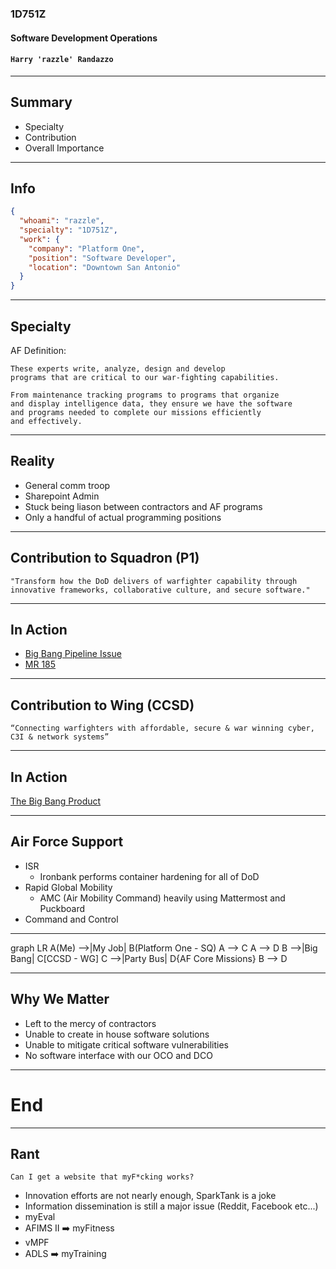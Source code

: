 ### 1D751Z

#### Software Development Operations

#### `Harry 'razzle' Randazzo`

-----

## Summary

- Specialty
- Contribution
- Overall Importance

-----

## Info

```json
{
  "whoami": "razzle",
  "specialty": "1D751Z",
  "work": {
    "company": "Platform One",
    "position": "Software Developer",
    "location": "Downtown San Antonio"
  }
}
```

-----

## Specialty

AF Definition:

```text
These experts write, analyze, design and develop 
programs that are critical to our war-fighting capabilities.

From maintenance tracking programs to programs that organize
and display intelligence data, they ensure we have the software
and programs needed to complete our missions efficiently 
and effectively.
```

---

## Reality

- General comm troop
- Sharepoint Admin
- Stuck being liason between contractors and AF programs
- Only a handful of actual programming positions

-----

## Contribution to Squadron (P1)

`"Transform how the DoD delivers of warfighter capability through innovative frameworks, collaborative culture, and secure software."`

---

## In Action

- [Big Bang Pipeline Issue](https://repo1.dso.mil/platform-one/big-bang/pipeline-templates/pipeline-templates/-/issues/47)
- [MR 185](https://repo1.dso.mil/platform-one/big-bang/pipeline-templates/pipeline-templates/-/merge_requests/185)

-----

## Contribution to Wing (CCSD)

`“Connecting warfighters with affordable,
secure & war winning cyber, C3I & network systems”`

---

## In Action

[The Big Bang Product](https://p1.dso.mil/products/big-bang)

-----

## Air Force Support

- ISR
  - Ironbank performs container hardening for all of DoD
- Rapid Global Mobility
  - AMC (Air Mobility Command) heavily using Mattermost and Puckboard
- Command and Control

-------

<div class="mermaid">
graph LR
    A(Me) -->|My Job| B(Platform One - SQ)
    A --> C
    A --> D
    B -->|Big Bang| C[CCSD - WG]
    C -->|Party Bus| D{AF Core Missions}
    B --> D
</div>

-----

## Why We Matter

- Left to the mercy of contractors
- Unable to create in house software solutions
- Unable to mitigate critical software vulnerabilities
- No software interface with our OCO and DCO

-----

# End

-----

## Rant

```text
Can I get a website that myF*cking works?
```

- Innovation efforts are not nearly enough, SparkTank is a joke
- Information dissemination is still a major issue (Reddit, Facebook etc...)
- myEval
- AFIMS II ➡️ myFitness
- vMPF
- ADLS ➡️ myTraining